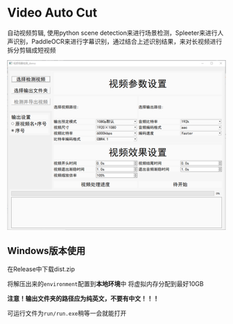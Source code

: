 # Video Auto Cut

自动视频剪辑, 使用python scene detection来进行场景检测，Spleeter来进行人声识别，PaddleOCR来进行字幕识别，通过结合上述识别结果，来对长视频进行拆分剪辑成短视频

![img](README.assets/ui.png)

## Windows版本使用

在Release中下载dist.zip

将解压出来的`environment`配置到**本地环境**中
将虚拟内存分配到最好10GB

**注意！输出文件夹的路径应为纯英文，不要有中文！！！**

可运行文件为`run/run.exe`稍等一会就能打开
